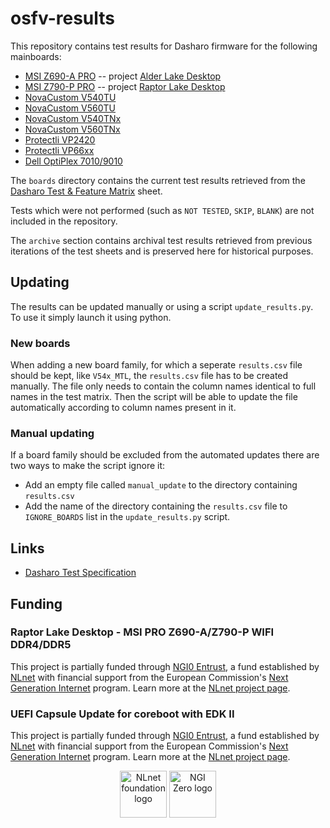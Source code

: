 <!--
SPDX-FileCopyrightText: 2024 3mdeb Sp. z o. o.

SPDX-License-Identifier: CC-BY-SA-4.0
-->

# osfv-results

This repository contains test results for Dasharo firmware for the following
mainboards:

- [MSI Z690-A PRO](./boards/msi/ms7d25) -- project [Alder Lake Desktop](https://nlnet.nl/project/AlderLake/)
- [MSI Z790-P PRO](./boards/msi/ms7e06) -- project [Raptor Lake Desktop](https://nlnet.nl/project/RaptorLake/)
- [NovaCustom V540TU](./boards/NovaCustom/MTL_14th_Gen/V540TU/)
- [NovaCustom V560TU](./boards/NovaCustom/MTL_14th_Gen/V560TU/)
- [NovaCustom V540TNx](./boards/NovaCustom/MTL_14th_Gen/V540TNX/)
- [NovaCustom V560TNx](./boards/NovaCustom/MTL_14th_Gen/V560TNX/)
- [Protectli VP2420](./boards/Protectli/VP2420/)
- [Protectli VP66xx](./boards/Protectli/VP66xx/)
- [Dell OptiPlex 7010/9010](./boards/Dell/OptiPlex_7010_9010/)

The `boards` directory contains the current test results retrieved from the
[Dasharo Test & Feature Matrix](https://docs.google.com/spreadsheets/d/1wSE6xA3K3nXewwLn5lV39_2wZL1kg5AkGb4mvmG3bwE/edit#gid=736501945)
sheet.

Tests which were not performed (such as `NOT TESTED`, `SKIP`, `BLANK`) are
not included in the repository.

The `archive` section contains archival test results retrieved from previous
iterations of the test sheets and is preserved here for historical purposes.

## Updating

The results can be updated manually or using a script `update_results.py`.
To use it simply launch it using python.

### New boards

When adding a new board family, for which a seperate `results.csv` file
should be kept, like `V54x_MTL`, the `results.csv` file has to be created
manually. The file only needs to contain the column names identical to full
names in the test matrix. Then the script will be able to update the file
automatically according to column names present in it.

### Manual updating

If a board family should be excluded from the automated updates there
are two ways to make the script ignore it:
- Add an empty file called `manual_update` to the directory containing
`results.csv`
- Add the name of the directory containing the `results.csv` file to
`IGNORE_BOARDS` list in the `update_results.py` script.

## Links

- [Dasharo Test Specification](https://docs.dasharo.com/unified-test-documentation/overview/)

## Funding

### Raptor Lake Desktop -  MSI PRO Z690-A/Z790-P WIFI DDR4/DDR5

This project is partially funded through
[NGI0 Entrust](https://nlnet.nl/entrust), a fund established by
[NLnet](https://nlnet.nl) with financial support from the European Commission's
[Next Generation Internet](https://ngi.eu) program. Learn more at the
[NLnet project page](https://nlnet.nl/project/RaptorLakeDesktop).

### UEFI Capsule Update for coreboot with EDK II

This project is partially funded through
[NGI0 Entrust](https://nlnet.nl/entrust), a fund established by
[NLnet](https://nlnet.nl) with financial support from the European Commission's
[Next Generation Internet](https://ngi.eu) program. Learn more at the
[NLnet project page](https://nlnet.nl/project/UEFICapsuleUpdate/).

<p align=center>
    <a href="https://nlnet.nl"><img src="https://nlnet.nl/logo/banner.png" alt="NLnet foundation logo" height="75" /></a>
    <a href="https://nlnet.nl/entrust"><img src="https://nlnet.nl/image/logos/NGI0_tag.svg" alt="NGI Zero logo" height="75" /></a>
</p>
